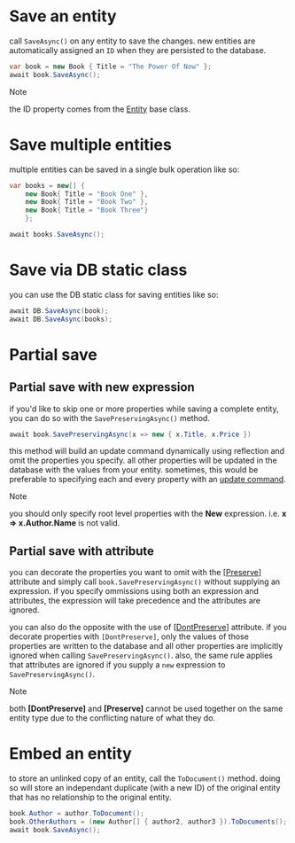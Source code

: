 # Save an entity

call `SaveAsync()` on any entity to save the changes. new entities are automatically assigned an `ID` when they are persisted to the database. 

```csharp
var book = new Book { Title = "The Power Of Now" }; 
await book.SaveAsync();
```

> [!note]
> the ID property comes from the [Entity](xref:MongoDB.Entities.Entity) base class. 

# Save multiple entities

multiple entities can be saved in a single bulk operation like so:
```csharp
var books = new[] {
    new Book{ Title = "Book One" },
    new Book{ Title = "Book Two" },
    new Book{ Title = "Book Three"}
    };

await books.SaveAsync();
```

# Save via DB static class
you can use the DB static class for saving entities like so:
```csharp
await DB.SaveAsync(book);
await DB.SaveAsync(books);
```

# Partial save
## Partial save with new expression
if you'd like to skip one or more properties while saving a complete entity, you can do so with the `SavePreservingAsync()` method.
```csharp
await book.SavePreservingAsync(x => new { x.Title, x.Price })
```
this method will build an update command dynamically using reflection and omit the properties you specify. all other properties will be updated in the database with the values from your entity. sometimes, this would be preferable to specifying each and every property with an [update command](Entities-Update.md).

> [!note] 
> you should only specify root level properties with the **New** expression. i.e. **x => x.Author.Name** is not valid.

## Partial save with attribute
you can decorate the properties you want to omit with the \[[Preserve](xref:MongoDB.Entities.PreserveAttribute)\] attribute and simply call `book.SavePreservingAsync()` without supplying an expression. if you specify ommissions using both an expression and attributes, the expression will take precedence and the attributes are ignored.

you can also do the opposite with the use of \[[DontPreserve](xref:MongoDB.Entities.DontPreserveAttribute)\] attribute. if you decorate properties with `[DontPreserve]`, only the values of those properties are written to the database and all other properties are implicitly ignored when calling `SavePreservingAsync()`. also, the same rule applies that attributes are ignored if you supply a `new` expression to `SavePreservingAsync()`.

> [!note]
> both **[DontPreserve]** and **[Preserve]** cannot be used together on the same entity type due to the conflicting nature of what they do.

# Embed an entity

to store an unlinked copy of an entity,  call the `ToDocument()` method. doing so will store an independant duplicate (with a new ID) of the original entity that has no relationship to the original entity.

```csharp
book.Author = author.ToDocument();
book.OtherAuthors = (new Author[] { author2, author3 }).ToDocuments();
await book.SaveAsync();
```
